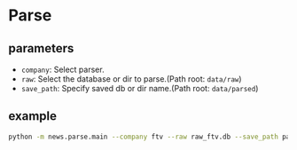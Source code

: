 # Parse

## parameters

- `company`: Select parser.
- `raw`: Select the database or dir to parse.(Path root: `data/raw`)
- `save_path`: Specify saved db or dir name.(Path root: `data/parsed`)

## example

```sh
python -m news.parse.main --company ftv --raw raw_ftv.db --save_path parsed_ftv.db
```